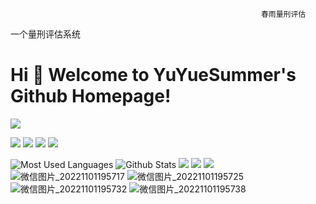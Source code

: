                                                             春雨量刑评估


一个量刑评估系统
# Hi 🎉 Welcome to YuYueSummer's Github Homepage!

<img src="https://readme-typing-svg.herokuapp.com/?lines=Welcome,%20visitor!;Hello%20Github%20World!&font=Roboto" />

<p>
<img src="https://img.shields.io/static/v1?label=Program&message=Python&color=blue"/>
<a href="https://blog.csdn.net/wangzirui32"><img src="https://img.shields.io/static/v1?label=Blog&message=CSDN&color=red"/></a>
<a href="https://space.bilibili.com/1513364019"><img src="https://img.shields.io/static/v1?label=Video&message=Bilibili&color=cyan"/></a>
<img src="https://visitor-badge.glitch.me/badge?page_id=https://github.com/wangzirui32&right_color=red" />
</p>

![Most Used Languages](https://github-readme-stats.vercel.app/api/top-langs/?username=wangzirui32&theme=dark&layout=compact)
![Github Stats](https://github-readme-stats.vercel.app/api?username=wangzirui32&show_icons=true&theme=dark&count_private=true)
![](https://stats.justsong.cn/api/csdn?id=wangzirui32&theme=dark)
![](https://stats.justsong.cn/api/bilibili/?id=1513364019&theme=dark)
![](https://activity-graph.herokuapp.com/graph?username=wangzirui32&theme=github)
![微信图片_20221101195717](https://user-images.githubusercontent.com/116004005/199736178-0311b4c6-d6e7-4461-a5f8-ce4088ed8507.jpg)
![微信图片_20221101195725](https://user-images.githubusercontent.com/116004005/199736181-4af4a6fa-1e90-445e-b8b7-c590aa04c368.jpg)
![微信图片_20221101195732](https://user-images.githubusercontent.com/116004005/199736185-73225803-ae96-4558-9de6-c54ec758ba06.jpg)
![微信图片_20221101195738](https://user-images.githubusercontent.com/116004005/199736190-37676e46-df15-48f0-b94a-4010f426e9f2.jpg)
